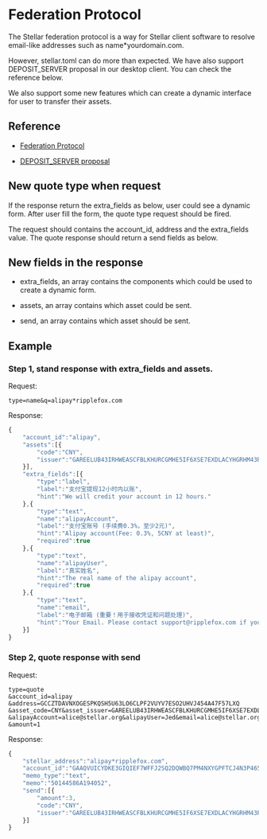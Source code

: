 # Federation Protocol

The Stellar federation protocol is a way for Stellar client software to resolve email-like addresses such as name*yourdomain.com. 

However, stellar.toml can do more than expected. We have also support DEPOSIT_SERVER proposal in our desktop client. You can check the reference below.

We also support some new features which can create a dynamic interface for user to transfer their assets.

## Reference

* [Federation Protocol](https://www.stellar.org/developers/learn/concepts/federation.html)

* [DEPOSIT_SERVER proposal](https://gist.github.com/manran/207abf1c45d835ddc1ecf172636b504f)

## New quote type when request

If the response return the extra_fields as below, user could see a dynamic form. After user fill the form, the quote type request should be fired.

The request should contains the account_id, address and the extra_fields value. The quote response should return a send fields as below. 

## New fields in the response

* extra_fields, an array contains the components which could be used to create a dynamic form.

* assets, an array contains which asset could be sent.

* send, an array contains which asset should be sent.

## Example

### Step 1, stand response with extra_fields and assets.

Request:

```
type=name&q=alipay*ripplefox.com
```

Response:

```js
{
	"account_id":"alipay",
	"assets":[{
		"code":"CNY",
		"issuer":"GAREELUB43IRHWEASCFBLKHURCGMHE5IF6XSE7EXDLACYHGRHM43RFOX"
	}],
	"extra_fields":[{
		"type":"label",
		"label":"支付宝提现12小时内以账",
		"hint":"We will credit your account in 12 hours."
	},{
		"type":"text",
		"name":"alipayAccount",
		"label":"支付宝账号 (手续费0.3%，至少2元)",
		"hint":"Alipay account(Fee: 0.3%, 5CNY at least)",
		"required":true
	},{
		"type":"text",
		"name":"alipayUser",
		"label":"真实姓名",
		"hint":"The real name of the alipay account",
		"required":true
	},{
		"type":"text",
		"name":"email",
		"label":"电子邮箱 (重要！用于接收凭证和问题处理)",
		"hint":"Your Email. Please contact support@ripplefox.com if you have any queries.","required":true
	}]
}
```

### Step 2, quote response with send

 Request:

```
type=quote
&account_id=alipay
&address=GCCZTDAVNXOGESPKQSH5U63LO6CLPF2VUYV7ESO2UHVJ454A47F57LXQ
&asset_code=CNY&asset_issuer=GAREELUB43IRHWEASCFBLKHURCGMHE5IF6XSE7EXDLACYHGRHM43RFOX
&alipayAccount=alice@stellar.org&alipayUser=Jed&email=alice@stellar.org
&amount=1
 ```
 
 Response:

```js
{
	"stellar_address":"alipay*ripplefox.com",
	"account_id":"GAAQVUICYDKE3GIQIEF7WFFJ2SQ2DQWBQ7PM4NXYGPFTCJ4N3P465CNY",
	"memo_type":"text",
	"memo":"50144586A194052",
	"send":[{
		"amount":3,
		"code":"CNY",
		"issuer":"GAREELUB43IRHWEASCFBLKHURCGMHE5IF6XSE7EXDLACYHGRHM43RFOX"
	}]
}
 ```
 